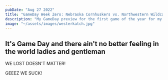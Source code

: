 ```yaml
---
pubDate: "Aug 27 2022"
title: "GameDay Week Zero: Nebraska Cornhuskers vs. Northwestern Wildcats"
description: "My GameDay preview for the first game of the year for my beloved Cornhuskers is here - check it out and learn more about HuskerJS"
image: "~/assets/images/westerkatch.jpg"
---
```


## It's Game Day and there ain't no better feeling in the world ladies and gentleman 

WE LOST DOESN'T MATTER!

GEEEZ WE SUCK!